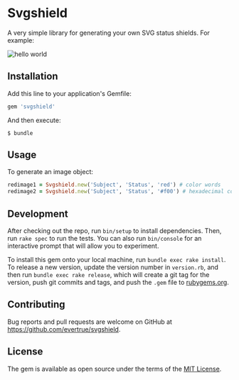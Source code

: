 # Svgshield

A very simple library for generating your own SVG status shields. For example:

![hello world](https://img.shields.io/badge/hello-world-blue.svg "hello world")

## Installation

Add this line to your application's Gemfile:

```ruby
gem 'svgshield'
```

And then execute:

    $ bundle

## Usage

To generate an image object:

```ruby
redimage1 = Svgshield.new('Subject', 'Status', 'red') # color words
redimage2 = Svgshield.new('Subject', 'Status', '#f00') # hexadecimal colors
```

## Development

After checking out the repo, run `bin/setup` to install dependencies. Then, run `rake spec` to run the tests. You can also run `bin/console` for an interactive prompt that will allow you to experiment.

To install this gem onto your local machine, run `bundle exec rake install`. To release a new version, update the version number in `version.rb`, and then run `bundle exec rake release`, which will create a git tag for the version, push git commits and tags, and push the `.gem` file to [rubygems.org](https://rubygems.org).

## Contributing

Bug reports and pull requests are welcome on GitHub at https://github.com/evertrue/svgshield.

## License

The gem is available as open source under the terms of the [MIT License](http://opensource.org/licenses/MIT).

